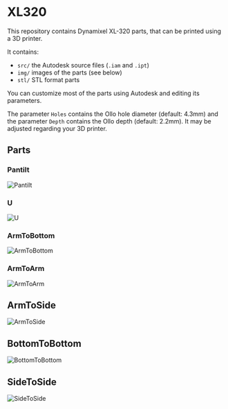 # XL320

This repository contains Dynamixel XL-320 parts, that can be printed using a 3D printer.

It contains:

* `src/` the Autodesk source files (`.iam` and `.ipt`)
* `img/` images of the parts (see below)
* `stl/` STL format parts

You can customize most of the parts using Autodesk and editing its parameters.

The parameter `Holes` contains the Ollo hole diameter (default: 4.3mm) and the parameter `Depth` contains the Ollo depth (default: 2.2mm). It may be adjusted regarding your 3D printer.

## Parts

### Pantilt

![Pantilt](img/Pantilt.png)

### U

![U](img/U.png)

### ArmToBottom

![ArmToBottom](img/ArmToBottom.png)

### ArmToArm

![ArmToArm](img/ArmToArm.png)

## ArmToSide

![ArmToSide](img/ArmToSide.png)

## BottomToBottom

![BottomToBottom](img/BottomToBottom.png)

## SideToSide

![SideToSide](img/SideToSide.png)